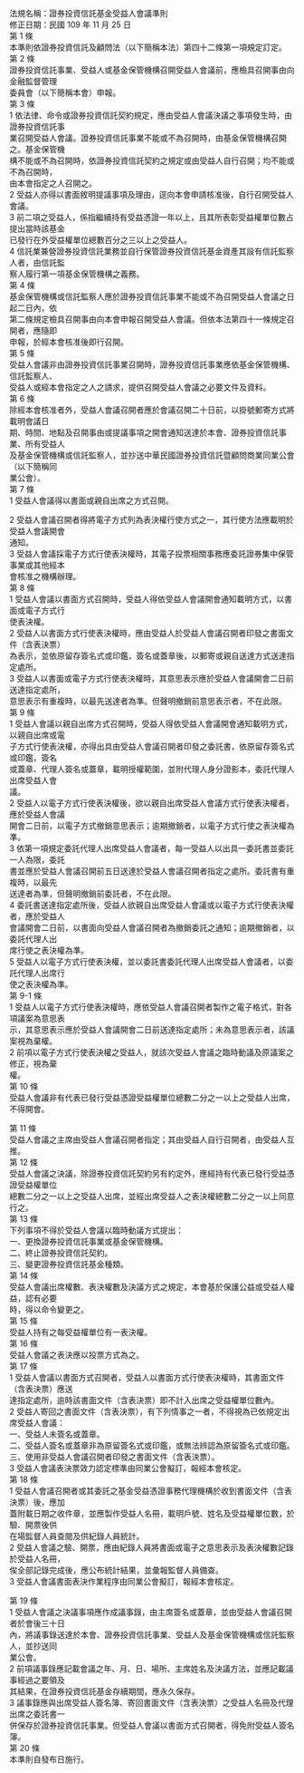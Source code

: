 法規名稱：證券投資信託基金受益人會議準則  
修正日期：民國 109 年 11 月 25 日  
第 1 條  
本準則依證券投資信託及顧問法（以下簡稱本法）第四十二條第一項規定訂定。  
第 2 條  
證券投資信託事業、受益人或基金保管機構召開受益人會議前，應檢具召開事由向金融監督管理  
委員會（以下簡稱本會）申報。  
第 3 條  
1 依法律、命令或證券投資信託契約規定，應由受益人會議決議之事項發生時，由證券投資信託事  
業召開受益人會議。證券投資信託事業不能或不為召開時，由基金保管機構召開之。基金保管機  
構不能或不為召開時，依證券投資信託契約之規定或由受益人自行召開；均不能或不為召開時，  
由本會指定之人召開之。  
2 受益人亦得以書面敘明提議事項及理由，逕向本會申請核准後，自行召開受益人會議。  
3 前二項之受益人，係指繼續持有受益憑證一年以上，且其所表彰受益權單位數占提出當時該基金  
已發行在外受益權單位總數百分之三以上之受益人。  
4 信託業兼營證券投資信託業務並自行保管證券投資信託基金資產其設有信託監察人者，由信託監  
察人履行第一項基金保管機構之義務。  
第 4 條  
基金保管機構或信託監察人應於證券投資信託事業不能或不為召開受益人會議之日起二日內，依  
第二條規定檢具召開事由向本會申報召開受益人會議。但依本法第四十一條規定召開者，應隨即  
申報，於經本會核准後即行召開。  
第 5 條  
受益人會議非由證券投資信託事業召開時，證券投資信託事業應依基金保管機構、信託監察人、  
受益人或經本會指定之人之請求，提供召開受益人會議之必要文件及資料。  
第 6 條  
除經本會核准者外，受益人會議召開者應於會議召開二十日前，以掛號郵寄方式將載明會議日  
期、時間、地點及召開事由或提議事項之開會通知送達於本會、證券投資信託事業、所有受益人  
及基金保管機構或信託監察人，並抄送中華民國證券投資信託暨顧問商業同業公會（以下簡稱同  
業公會）。  
第 7 條  
1 受益人會議得以書面或親自出席之方式召開。  


2 受益人會議召開者得將電子方式列為表決權行使方式之一，其行使方法應載明於受益人會議開會  
通知。  
3 受益人會議採電子方式行使表決權時，其電子投票相關事務應委託證券集中保管事業或其他經本  
會核准之機構辦理。  
第 8 條  
1 受益人會議以書面方式召開時，受益人得依受益人會議開會通知載明方式，以書面或電子方式行  
使表決權。  
2 受益人以書面方式行使表決權時，應由受益人於受益人會議召開者印發之書面文件（含表決票）  
為表示，並依原留存簽名式或印鑑，簽名或蓋章後，以郵寄或親自送達方式送達指定處所。  
3 受益人以書面或電子方式行使表決權時，其意思表示應於受益人會議開會二日前送達指定處所，  
意思表示有重複時，以最先送達者為準。但聲明撤銷前意思表示者，不在此限。  
第 9 條  
1 受益人會議以親自出席方式召開時，受益人得依受益人會議開會通知載明方式，以親自出席或電  
子方式行使表決權，亦得出具由受益人會議召開者印發之委託書，依原留存簽名式或印鑑，簽名  
或蓋章、代理人簽名或蓋章，載明授權範圍，並附代理人身分證影本，委託代理人出席受益人會  
議。  
2 受益人以電子方式行使表決權後，欲以親自出席受益人會議方式行使表決權者，應於受益人會議  
開會二日前，以電子方式撤銷意思表示；逾期撤銷者，以電子方式行使之表決權為準。  
3 依第一項規定委託代理人出席受益人會議者，每一受益人以出具一委託書並委託一人為限，委託  
書並應於受益人會議召開前五日送達於受益人會議召開者指定之處所。委託書有重複時，以最先  
送達者為準，但聲明撤銷前委託者，不在此限。  
4 委託書送達指定處所後，受益人欲親自出席受益人會議或以電子方式行使表決權者，應於受益人  
會議開會二日前，以書面向受益人會議召開者為撤銷委託之通知；逾期撤銷者，以委託代理人出  
席行使之表決權為準。  
5 受益人以電子方式行使表決權，並以委託書委託代理人出席受益人會議者，以委託代理人出席行  
使之表決權為準。  
第 9-1 條  
1 受益人以電子方式行使表決權時，應依受益人會議召開者製作之電子格式，對各項議案為意思表  
示，其意思表示應於受益人會議開會二日前送達指定處所；未為意思表示者，該議案視為棄權。  
2 前項以電子方式行使表決權之受益人，就該次受益人會議之臨時動議及原議案之修正，視為棄  
權。  
第 10 條  
受益人會議非有代表已發行受益憑證受益權單位總數二分之一以上之受益人出席，不得開會。  


第 11 條  
受益人會議之主席由受益人會議召開者指定；其由受益人自行召開者，由受益人互推。  
第 12 條  
受益人會議之決議，除證券投資信託契約另有約定外，應經持有代表已發行受益憑證受益權單位  
總數二分之一以上之受益人出席，並經出席受益人之表決權總數二分之一以上同意行之。  
第 13 條  
下列事項不得於受益人會議以臨時動議方式提出：  
一、更換證券投資信託事業或基金保管機構。  
二、終止證券投資信託契約。  
三、變更證券投資信託基金種類。  
第 14 條  
受益人會議出席權數、表決權數及決議方式之規定，本會基於保護公益或受益人權益，認有必要  
時，得以命令變更之。  
第 15 條  
受益人持有之每受益權單位有一表決權。  
第 16 條  
受益人會議之表決應以投票方式為之。  
第 17 條  
1 受益人會議以書面方式召開者，受益人以書面方式行使表決權時，其書面文件（含表決票）應送  
達指定處所，逾時該書面文件（含表決票）即不計入出席之受益權單位數內。  
2 受益人寄回之書面文件（含表決票），有下列情事之一者，不得視為已依規定出席受益人會議：  
一、受益人未簽名或蓋章。  
二、受益人簽名或蓋章非為原留簽名式或印鑑，或無法辨認為原留簽名式或印鑑。  
三、使用非受益人會議召開者印發之書面文件（含表決票）。  
3 受益人會議表決票效力認定標準由同業公會擬訂，報經本會核定。  
第 18 條  
1 受益人會議召開者或其委託之基金受益憑證事務代理機構於收到書面文件（含表決票）後，應加  
蓋附載日期之收件章，並應製作受益人名冊，載明戶號、姓名及受益權單位數，於驗、開票後供  
在場監督人員查閱及供紀錄人員統計。  
2 受益人會議之驗、開票，應由紀錄人員將書面或電子之意思表示及表決權數記錄於受益人名冊，  
俟全部記錄完成後，應公布統計結果，並彙報監督人員備查。  
3 受益人會議書面表決作業程序由同業公會擬訂，報經本會核定。  


第 19 條  
1 受益人會議之決議事項應作成議事錄，由主席簽名或蓋章，並由受益人會議召開者於會後三十日  
內，將議事錄送達於本會、證券投資信託事業、受益人及基金保管機構或信託監察人，並抄送同  
業公會。  
2 前項議事錄應記載會議之年、月、日、場所、主席姓名及決議方法，並應記載議事經過之要領及  
其結果，在證券投資信託基金存續期間，應永久保存。  
3 議事錄應與出席受益人簽名簿、寄回書面文件（含表決票）之受益人名冊及代理出席之委託書一  
併保存於證券投資信託事業。但受益人會議以書面方式召開者，得免附受益人簽名簿。  
第 20 條  
本準則自發布日施行。  


